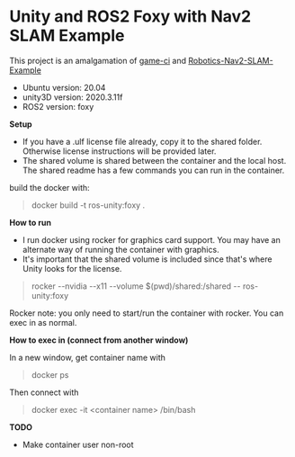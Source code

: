 # Unity and ROS2 Foxy with Nav2 SLAM Example

This project is an amalgamation of [game-ci](https://github.com/game-ci/docker) and [Robotics-Nav2-SLAM-Example](https://github.com/Unity-Technologies/Robotics-Nav2-SLAM-Example)

- Ubuntu version: 20.04
- unity3D version: 2020.3.11f 
- ROS2 version: foxy

**Setup**

- If you have a .ulf license file already, copy it to the shared folder. Otherwise license instructions will be provided later.
- The shared volume is shared between the container and the local host. The shared readme has a few commands you can run in the container.

build the docker with: 

> docker build -t ros-unity:foxy .

**How to run**

- I run docker using rocker for graphics card support. You may have an alternate way of running the container with graphics. 
- It's important that the shared volume is included since that's where Unity looks for the license.

> rocker --nvidia --x11 --volume $(pwd)/shared:/shared --   ros-unity:foxy 

Rocker note: you only need to start/run the container with rocker. You can exec in as normal.

**How to exec in (connect from another window)**

In a new window, get container name with 

> docker ps

Then connect with

> docker exec -it \<container name\> /bin/bash


**TODO**

- Make container user non-root